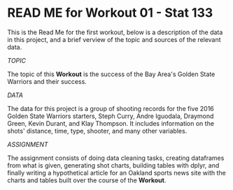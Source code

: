 
READ ME for Workout 01 - Stat 133
=================================

This is the Read Me for the first workout, below is a description of the
data in this project, and a brief verview of the topic and sources of
the relevant data.

*TOPIC*

The topic of this __Workout__ is the success of the Bay Area's Golden State Warriors and their success. 

*DATA*

The data for this project is a group of shooting records for the five 2016 Golden State Warriors starters, Steph Curry, Andre Iguodala, Draymond Green, Kevin Durant, and Klay Thompson. It includes information on the shots' distance, time, type, shooter, and many other variables.  

*ASSIGNMENT*

The assignment consists of doing data cleaning tasks, creating dataframes from what is given, generating shot charts, building tables with dplyr, and finally writing a hypothetical article for an Oakland sports news site with the charts and tables built over the course of the __Workout__. 

